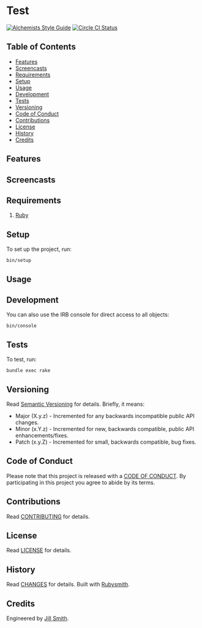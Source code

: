 # Test

[![Alchemists Style Guide](https://img.shields.io/badge/code_style-alchemists-brightgreen.svg)](https://www.alchemists.io/projects/code_quality)
[![Circle CI Status](https://circleci.com/gh/hubber/test.svg?style=svg)](https://circleci.com/gh/hubber/test)

<!-- Tocer[start]: Auto-generated, don't remove. -->

## Table of Contents

  - [Features](#features)
  - [Screencasts](#screencasts)
  - [Requirements](#requirements)
  - [Setup](#setup)
  - [Usage](#usage)
  - [Development](#development)
  - [Tests](#tests)
  - [Versioning](#versioning)
  - [Code of Conduct](#code-of-conduct)
  - [Contributions](#contributions)
  - [License](#license)
  - [History](#history)
  - [Credits](#credits)

<!-- Tocer[finish]: Auto-generated, don't remove. -->

## Features

## Screencasts

## Requirements

1. [Ruby](https://www.ruby-lang.org)

## Setup

To set up the project, run:

    bin/setup

## Usage

## Development

You can also use the IRB console for direct access to all objects:

    bin/console

## Tests

To test, run:

    bundle exec rake

## Versioning

Read [Semantic Versioning](https://semver.org) for details. Briefly, it means:

- Major (X.y.z) - Incremented for any backwards incompatible public API changes.
- Minor (x.Y.z) - Incremented for new, backwards compatible, public API enhancements/fixes.
- Patch (x.y.Z) - Incremented for small, backwards compatible, bug fixes.

## Code of Conduct

Please note that this project is released with a [CODE OF CONDUCT](CODE_OF_CONDUCT.md). By
participating in this project you agree to abide by its terms.

## Contributions

Read [CONTRIBUTING](CONTRIBUTING.md) for details.

## License

Read [LICENSE](LICENSE.md) for details.

## History

Read [CHANGES](CHANGES.md) for details.
Built with [Rubysmith](https://www.alchemists.io/projects/rubysmith).

## Credits

Engineered by [Jill Smith](https://www.jillsmith.com).
